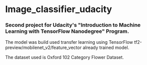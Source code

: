 # Image_classifier_udacity


### Second project for Udacity's "Introduction to Machine Learning with TensorFlow Nanodegree" Program.

The model was build used transfer learning using TensorFlow tf2-preview/mobilenet_v2/feature_vector already trained model.

The dataset used is Oxford 102 Category Flower Dataset.

